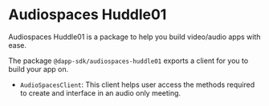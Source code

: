 # Audiospaces Huddle01

Audiospaces Huddle01 is a package to help you build video/audio apps with ease.

The package `@dapp-sdk/audiospaces-huddle01` exports a client for you to build your app on.

- `AudioSpacesClient`: This client helps user access the methods required to create and interface in an audio only meeting.
